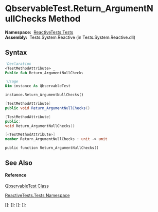 # QbservableTest.Return\_ArgumentNullChecks Method

**Namespace:**  [ReactiveTests.Tests](ReactiveTests.Tests\ReactiveTests.Tests.md)  
**Assembly:**  Tests.System.Reactive (in Tests.System.Reactive.dll)

## Syntax

```vb
'Declaration
<TestMethodAttribute> _
Public Sub Return_ArgumentNullChecks
```

```vb
'Usage
Dim instance As QbservableTest

instance.Return_ArgumentNullChecks()
```

```csharp
[TestMethodAttribute]
public void Return_ArgumentNullChecks()
```

```c++
[TestMethodAttribute]
public:
void Return_ArgumentNullChecks()
```

```fsharp
[<TestMethodAttribute>]
member Return_ArgumentNullChecks : unit -> unit 
```

```jscript
public function Return_ArgumentNullChecks()
```

## See Also

#### Reference

[QbservableTest Class](QbservableTest\QbservableTest.md)

[ReactiveTests.Tests Namespace](ReactiveTests.Tests\ReactiveTests.Tests.md)

[]: 
[]: 
[]: 
[]: 